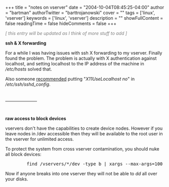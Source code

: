 +++
title = "notes on vserver"
date = "2004-10-04T08:45:25-04:00"
author = "bartman"
authorTwitter = "barttrojanowski"
cover = ""
tags = ['linux', 'vserver']
keywords = ['linux', 'vserver']
description = ""
showFullContent = false
readingTime = false
hideComments = false
+++

<font color=gray><i>[ this entry will be updated as I think of more stuff to add ]</i></font>

<p><b>ssh &amp; X forwarding</b></p>

<p>For a while I was having issues with ssh X forwarding to my vserver.
Finally found the problem.  The problem is actually with X authentication 
against localhost, and setting localhost to the IP address of the machine
in <i>/etc/hosts</i> solved that.</p>

<p>Also someone <a href=http://list.linux-vserver.org/archive/vserver/msg00982.html>recommended</a> putting &quot;<i>X11UseLocalhost no</i>&quot; in <i>/etc/ssh/sshd_config</i>.</p>

<br>
<hr width=100>
<br>

<p><b>raw access to block devices</b></p>

<p>vservers don't have the capabilities to create device nodes.  However if
you leave nodes in /dev accessible then they will be available to the root 
user in the vserver for unlimited access.</p>

<p>To protect the system from cross vserver contamination, you should nuke all
block devices:
<pre>
        find /vservers/*/dev -type b | xargs --max-args=100 rm -f
</pre>
Now if anyone breaks into one vserver they will not be able to <i>dd</i> all
over your disks.</p>


